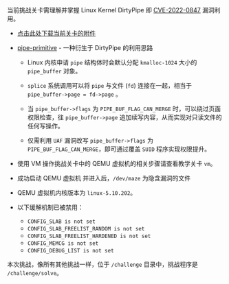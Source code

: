 当前挑战关卡需理解并掌握 Linux Kernel DirtyPipe 即 [CVE-2022-0847][1] 漏洞利用。

- [点击此处下载当前关卡的附件](https://box.cse.hust.edu.cn/d/2f4aa2173bef4eb596fb/)

- [pipe-primitive][2] - 一种衍生于 DirtyPipe 的利用思路

  - Linux 内核申请 `pipe` 结构体时会默认分配 `kmalloc-1024` 大小的 `pipe_buffer` 对象。
  
  - `splice` 系统调用可以将 `pipe` 与文件 (`fd`) 连接在一起，相当于 `pipe_buffer->page = fd->page` 。
  
  - 当 `pipe_buffer->flags` 为 `PIPE_BUF_FLAG_CAN_MERGE` 时，可以绕过页面权限检查，往 `pipe_buffer->page` 追加续写内容，从而实现对只读文件的任何写操作。
  
  - 仅需利用 `UAF` 漏洞改写 `pipe_buffer->flags` 为 `PIPE_BUF_FLAG_CAN_MERGE`，即可通过覆盖 `SUID` 程序实现权限提升。

- 使用 VM 操作挑战关卡中的 QEMU 虚拟机的相关步骤请查看教学关卡 `vm`。

- 成功启动 QEMU 虚拟机 并进入后，`/dev/maze` 为隐含漏洞的文件

- QEMU 虚拟机内核版本为 `linux-5.10.202`。

- 以下缓解机制已被禁用：
  - `CONFIG_SLAB is not set`
  - `CONFIG_SLAB_FREELIST_RANDOM is not set`
  - `CONFIG_SLAB_FREELIST_HARDENED is not set`
  - `CONFIG_MEMCG is not set`
  - `CONFIG_DEBUG_LIST is not set`


本次挑战，像所有其他挑战一样，位于 `/challenge` 目录中，挑战程序是 `/challenge/solve`。

[1]: https://dirtypipe.cm4all.com/
[2]: https://github.com/veritas501/pipe-primitive
